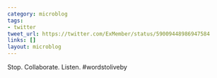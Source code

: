 ```yaml
---
category: microblog
tags:
- twitter
tweet_url: https://twitter.com/ExMember/status/59009448986947584
links: []
layout: microblog
---
```

Stop. Collaborate. Listen. #wordstoliveby
